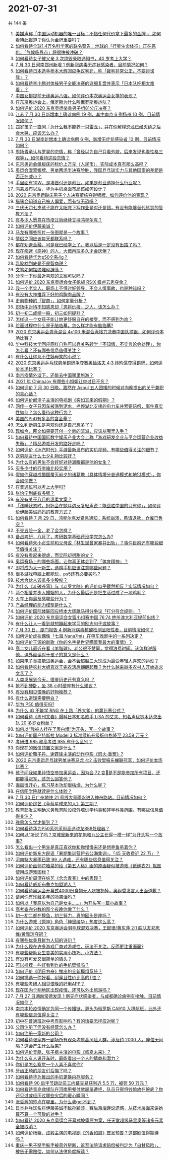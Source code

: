 # 2021-07-31

共 144 条

<!-- BEGIN -->
<!-- 最后更新时间 Sat Jul 31 2021 18:01:39 GMT+0800 (China Standard Time) -->

1. [美媒声称「中国运动机器的唯一目标：不惜任何代价拿下最多的金牌」，如何看待此报道？你认为金牌重要吗？](https://www.zhihu.com/question/476132907)
1. [如何看待全球1.4万名科学家的联名警告：地球的「行星生命体征」正在恶化，「气候临界点」将很快被冲破？](https://www.zhihu.com/question/475867319)
1. [如何看待女子被父亲 3 次烧毁录取通知书，40 岁考上大学？](https://www.zhihu.com/question/475532931)
1. [7 月 30 日河南郑州新增 1
   例新冠病毒无症状感染者，目前情况如何？](https://www.zhihu.com/question/476238434)
1. [如何看待日本选手桥本大辉回应争议判罚，称「裁判非常公正，不要诽谤我」？](https://www.zhihu.com/question/476259609)
1. [如何看待李小鹏对体操男子全能决赛的详细复盘并表示「日本队吃相太难看」？](https://www.zhihu.com/question/476106089)
1. [中国女排提前无缘奥运八强，如何评价本次奥运会女排的表现？](https://www.zhihu.com/question/476309245)
1. [在东京奥运会上，俄罗斯为什么叫俄罗斯奥运队？](https://www.zhihu.com/question/474788650)
1. [如何评价 2020 东京奥运举重男子组81公斤决赛？](https://www.zhihu.com/question/476308249)
1. [江苏 7 月 30 日新增本土确诊病例 19 例，其中南京 6 例扬州 10
   例，目前情况如何？](https://www.zhihu.com/question/476234439)
1. [四岁孩子一直问「为什么我不能养一只雷龙」，并在你解释恐龙已经灭绝之后会大哭，应该怎么办？](https://www.zhihu.com/question/473663955)
1. [7 月 30 日湖南新增本土确诊病例 6 例，新增无症状感染者 10
   例，目前情况如何？](https://www.zhihu.com/question/476244970)
1. [周扬青承认与罗昊的恋情，称「曾经以为自己只看外貌，后来发现也看性格三观等」，如何看待这段恋情？](https://www.zhihu.com/question/476275195)
1. [东京奥运会纸板床的标价上万元（人民币），实际成本真有那么高吗？](https://www.zhihu.com/question/475301096)
1. [奥运会混双银牌、男单两场半决赛险胜，我国乒乓球实力与其他国家的差距是否正在减小？](https://www.zhihu.com/question/475890188)
1. [手里面有10W，是凑首付还是创业，如果是创业选择什么行业呢？](https://www.zhihu.com/question/470204344)
1. [鸿蒙发布以后，华为手机桌面布局该如何设计？](https://www.zhihu.com/question/462891140)
1. [2020 东京奥运蹦床男子个人决赛董栋夺得银牌，如何评价他的表现？](https://www.zhihu.com/question/476294648)
1. [猫咪会知道自己被人偏爱，而有恃无恐吗？](https://www.zhihu.com/question/470448419)
1. [三伏天罚七岁孩子跪在太阳底下写作业是对还是错，有没有能够替代惩罚的管教方法？](https://www.zhihu.com/question/473153568)
1. [有多少人愿意在热度过后继续支持鸿星尔克？](https://www.zhihu.com/question/475165610)
1. [如何评价伊藤美诚？](https://www.zhihu.com/question/301233410)
1. [马龙有哪些照片一张图就是一个故事？](https://www.zhihu.com/question/64779332)
1. [情侣之间应该每天都联系吗？](https://www.zhihu.com/question/447408356)
1. [都在劝退金融，可是我已经学上了，我以后是一定没有出路了吗？](https://www.zhihu.com/question/446100938)
1. [现在痴迷《原神》的人，大概再玩多久才会厌倦？](https://www.zhihu.com/question/474744292)
1. [如何看待华为p50全系4g？](https://www.zhihu.com/question/475918228)
1. [乳胶枕到底是不是智商税？](https://www.zhihu.com/question/419436850)
1. [文笔如何摆脱堆砌辞藻？](https://www.zhihu.com/question/475120674)
1. [分享一下你最近喜欢的文案可以吗？](https://www.zhihu.com/question/475699894)
1. [如何评价 2020 东京奥运会女子帆板 RS:X 级卢云秀夺金？](https://www.zhihu.com/question/476291292)
1. [我一个老实人，职场上不懂讨好领导，不会人情事故，也是种错吗？](https://www.zhihu.com/question/474920043)
1. [有没有大神推荐下好的鸡胸肉品牌？](https://www.zhihu.com/question/441358169)
1. [史前物种的「智商」，如何定量分析？](https://www.zhihu.com/question/473261981)
1. [职场中对待不知感恩却「恩将仇报」之人，该怎么办？](https://www.zhihu.com/question/474832564)
1. [初一初二成绩一般，初三如何提升？](https://www.zhihu.com/question/475367064)
1. [怎样追一个女孩子能让她更舒服自在的接受，而不感到为难？](https://www.zhihu.com/question/307728254)
1. [绘画过程中什么是无脑临摹，怎么样才能有脑临摹?](https://www.zhihu.com/question/428922768)
1. [2020 东京奥运会游泳混合 4x100
   米混合泳接力决赛中国队摘银，如何评价本场比赛？](https://www.zhihu.com/question/476248892)
1. [华中科技大学回应网红自称可以靠关系转学「不知情，不实言论会处理」，你怎么看？还有哪些信息值得关注？](https://www.zhihu.com/question/476070841)
1. [有什么让你忍不住姨母笑的小说？](https://www.zhihu.com/question/443447926)
1. [2020 东京奥运乒乓球男单铜牌争夺赛奥恰洛夫 4:3
   林昀儒夺得铜牌，如何评价本场比赛？](https://www.zhihu.com/question/476142782)
1. [南京疫情外溢下，还能去中国哪里旅游？](https://www.zhihu.com/question/475324384)
1. [2021 年 ChinaJoy 有哪些小姐姐让你过目不忘？](https://www.zhihu.com/question/475809233)
1. [如何评价 7 月 30 日晚，嘉然在 Asoul
   五人团播的时候对向晚提出的关于兼职的真心话？](https://www.zhihu.com/question/476183805)
1. [如何评价阚清子主演的电视剧《突如其来的假期》？](https://www.zhihu.com/question/472523847)
1. [网传一女子只因车被溅到泥水，拦停湖北支援的电力车并索要赔偿，事件真实性如何？怎么看待这种行为？](https://www.zhihu.com/question/475409772)
1. [美国的PhD有多高的含金量？](https://www.zhihu.com/question/35995881)
1. [怎么判断男生是喜欢你还是自己想多了？](https://www.zhihu.com/question/357688189)
1. [现如今，网文如果要开创一个新的流派，应该从哪里入手？](https://www.zhihu.com/question/474813938)
1. [如何看待中国国际数字娱乐产业大会上称「游戏研发企业与平台运营企业收益失衡」？精品游戏开发的路好走吗？](https://www.zhihu.com/question/475937921)
1. [如何评价《冰汽时代》手游最新发布的实机视频，有哪些值得关注的细节？](https://www.zhihu.com/question/476117212)
1. [送男朋友什么七夕礼物比较好？](https://www.zhihu.com/question/64471789)
1. [为什么有的男生不会好好对待满眼都是他的女生？](https://www.zhihu.com/question/346702904)
1. [买多少寸的行李箱比较实用？](https://www.zhihu.com/question/424505611)
1. [假如你穿越成蜀国覆灭前夕的诸葛瞻（具体情境分普通模式和地狱模式），你会如何做？](https://www.zhihu.com/question/475096465)
1. [在普通班可以考上大学吗?](https://www.zhihu.com/question/475660980)
1. [张怡宁到底有多强？](https://www.zhihu.com/question/25670519)
1. [有没有关于八月的温柔文案？](https://www.zhihu.com/question/475819887)
1. [「浅睡状态时，妈妈会在她耳边反复轻声说：能战胜中国的只有你」，如何评价伊藤美诚妈妈的教育方式？](https://www.zhihu.com/question/475596159)
1. [如何看待 7 月 29
   日，鸿星尔克发紧急通知：系统崩溃，恳请退款，仓库已售空？](https://www.zhihu.com/question/475821906)
1. [不交五险一金，老了会怎样？](https://www.zhihu.com/question/383748418)
1. [备战考研，八月了，考研数学基础还没学完怎么办?](https://www.zhihu.com/question/475999516)
1. [如何看待朱小贞生前和父母说「林生斌曾家暴并出轨」？事件目前还有哪些细节值得关注？](https://www.zhihu.com/question/476218791)
1. [有没有看起来很虐，而实际却很甜的文？](https://www.zhihu.com/question/423568863)
1. [奥运赛场上的哪些场面，让你真正体会到了「体育精神」？](https://www.zhihu.com/question/475393069)
1. [即将成为大一新生，选购手机应该注意哪些问题？](https://www.zhihu.com/question/463892618)
1. [很多游戏电脑上都能玩，ps5还有必要买吗？](https://www.zhihu.com/question/466427680)
1. [技术合伙人该拿多少股权？](https://www.zhihu.com/question/29486892)
1. [为什么《斗破苍穹》与《斗罗大陆》的评价似乎截然相反？实际情况如何？](https://www.zhihu.com/question/475140142)
1. [两个相爱并步入婚姻的人，为什么最后还是把生活过成了一地鸡毛？](https://www.zhihu.com/question/470047774)
1. [火车上你最反感哪些行为？](https://www.zhihu.com/question/473364259)
1. [产品经理的能力模型是什么？](https://www.zhihu.com/question/22001740)
1. [如何评价国际体联回应桥本大辉跳马得分争议「打分符合规则」？](https://www.zhihu.com/question/475979112)
1. [如何评价 2020 东京奥运会女篮小组赛中国 76:74
   绝杀澳大利亚提前出线？](https://www.zhihu.com/question/476152355)
1. [有什么让人一看到就想蹦起来学习的励志句子或故事？](https://www.zhihu.com/question/362150253)
1. [7 月 30 日，厦门报告 4
   例新冠病毒核酸检测呈阳性者，目前情况如何？](https://www.zhihu.com/question/476017097)
1. [如何评价虚拟偶像「七海 Nana7mi」在电车难题中的一系列决定？](https://www.zhihu.com/question/471558134)
1. [如何评价王源的新歌《你的名字是世界瞒着我最大的事情》？](https://www.zhihu.com/question/475792387)
1. [高二女儿最近在看《羊脂球》，老公很不赞同，觉得浪费时间。该怎样说服他，课外阅读对于孩子的意义是什么？](https://www.zhihu.com/question/473957238)
1. [如果电子竞技能进奥运会，会不会超越三大球成为最受年轻人喜欢的运动？](https://www.zhihu.com/question/475438538)
1. [如何看待农村大姐喜欢干完农活后翩翩起舞？为什么越来越多农村人开始追求文艺了？](https://www.zhihu.com/question/475426934)
1. [人类发展到今天，借鉴历史还有意义吗 ？](https://www.zhihu.com/question/398148278)
1. [抢不到硬卧，坐 38 小时硬座有什么建议？](https://www.zhihu.com/question/472241240)
1. [有没有相见恨晚的好物推荐？](https://www.zhihu.com/question/464013718)
1. [有什么道理需要明白？](https://www.zhihu.com/question/470154553)
1. [华为 P50 值得买吗?](https://www.zhihu.com/question/474183526)
1. [为什么 iG 不能学 RNG 在上路「养大爹」的赢比赛公式？](https://www.zhihu.com/question/473252442)
1. [如何看待《周刊文春》爆料日本知名歌手 LiSA 的丈夫、知名声优铃木达央出轨 20
   多岁女粉丝？](https://www.zhihu.com/question/476113959)
1. [如何以“我被人挂在了表白墙”为开头，写一个故事？](https://www.zhihu.com/question/461083286)
1. [如何评价国产特斯拉 Model 3 标准续航升级版价格降至 23.59
   万元？](https://www.zhihu.com/question/476028517)
1. [考研进 985 和高考进 985 有什么区别？](https://www.zhihu.com/question/475784933)
1. [你现在的微信顶置文案是什么？](https://www.zhihu.com/question/453486513)
1. [如何评价甄子丹、谢霆锋主演的动作电影《怒火·重案》?](https://www.zhihu.com/question/392095390)
1. [2020 东京奥运乒乓球男单决赛马龙 4:2
   击败樊振东蝉联冠军，如何评价本场比赛？](https://www.zhihu.com/question/476152530)
1. [孩子问我如果孙悟空参加奥运会，因为会 72
   变是不是能参加所有项目，还都能得冠军，该怎么回答他？](https://www.zhihu.com/question/472448736)
1. [画画很开心，练习基本功却很枯燥，为什么呢？](https://www.zhihu.com/question/473190716)
1. [在信阳学院就读是什么体验？](https://www.zhihu.com/question/401648957)
1. [7 月 30 日广州地铁 21
   号线大量雨水进入神舟路站，目前情况如何？](https://www.zhihu.com/question/476073591)
1. [如何评价综艺《草莓星球来的人》第三期？](https://www.zhihu.com/question/476151929)
1. [教育部发文明确义务教育阶段校外培训学科类和非学科类范围，有哪些信息值得关注？](https://www.zhihu.com/question/476051845)
1. [雅思怎么学才能到 7？](https://www.zhihu.com/question/344010027)
1. [如何看待华为P50系列采用高通骁龙888处理器？](https://www.zhihu.com/question/472329804)
1. [如何以“听说了吗？京城里新来的花魁和九公主长得一模一样”为开头写一个故事?](https://www.zhihu.com/question/471812460)
1. [怎么看出一个男生是真正喜欢你和你慢慢来还是想养鱼吊着你？](https://www.zhihu.com/question/460638382)
1. [如何评价新东方辟谣「暑期集训营将去公海集训」，「45 天收费近 22
   万」？](https://www.zhihu.com/question/475294748)
1. [河南特大暴雨已致 99 人遇难，还有哪些信息值得关注？](https://www.zhihu.com/question/475862955)
1. [如何评价画师花噎菜的给《第五人格》画的原画疑似被游戏《纸嫁衣2》抠图使用成游戏图标？](https://www.zhihu.com/question/475046438)
1. [如何评价周深在综艺《念念青春》中的表现？](https://www.zhihu.com/question/475502155)
1. [如何看待威斯布鲁克加盟湖人？](https://www.zhihu.com/question/475980242)
1. [如何看待奥运会开幕式4000份食物无人吃被扔掉，奥组委发言人出面道歉？](https://www.zhihu.com/question/475607482)
1. [请问你有珍藏多年的冷笑话吗？](https://www.zhihu.com/question/466363335)
1. [如何以「我原以为自己是女主……」为开头写一篇小故事？](https://www.zhihu.com/question/465978427)
1. [高考查完分数的那个夜晚你做了什么？](https://www.zhihu.com/question/307719606)
1. [初一初二都在摸鱼，初三努力，真的回头是岸吗？](https://www.zhihu.com/question/475370563)
1. [为什么游戏《原神》角色「神里绫华」热度这么高？](https://www.zhihu.com/question/472606680)
1. [如何评价 2020 东京奥运会羽毛球混双决赛，王懿律/黄东萍 2:1
   胜队友郑思维/黄雅琼夺冠？](https://www.zhihu.com/question/476077693)
1. [有哪些优美且鲜为人知的诗句？](https://www.zhihu.com/question/64987834)
1. [为什么现在许多游戏厂商对游戏性，玩法不关注，反而更注重画面?](https://www.zhihu.com/question/473933555)
1. [有哪些帮助女生变美的实用小技巧、小方法？](https://www.zhihu.com/question/267064323)
1. [有没有可爱又很简单的情头？](https://www.zhihu.com/question/394251056)
1. [可以推荐一些好看到炸的手机壁纸吗？](https://www.zhihu.com/question/382946508)
1. [如何评价《明日方舟》推出的全新模组系统？](https://www.zhihu.com/question/476086440)
1. [如何挑选一件好看、耐穿且性价比高的T恤？](https://www.zhihu.com/question/404173699)
1. [有哪些考研人相见恨晚的好用APP？](https://www.zhihu.com/question/318730775)
1. [现在国内个别地区出现疫情，还可以外出旅游吗？](https://www.zhihu.com/question/475407595)
1. [7 月 27 日湖南常德发现 1
   例无症状感染者，与成都确诊病例有接触，目前情况如何？](https://www.zhihu.com/question/475543396)
1. [南京本轮疫情确定为同一个传播链，源头为俄罗斯 CA910
   入境航班，此外还有哪些信息值得关注？](https://www.zhihu.com/question/476026841)
1. [初中在普通班对中考有影响吗？有的话要怎样应对呢？](https://www.zhihu.com/question/473956533)
1. [公司注册了但没有经营怎么办？](https://www.zhihu.com/question/472560796)
1. [如何注册一家新的公司？](https://www.zhihu.com/question/469146889)
1. [如何看待张家界一剧场所有观众均属高风险人群，涉及约 2000
   人，座位无间隔？这会产生什么后果?](https://www.zhihu.com/question/475630365)
1. [如何评价吴磊、张子枫主演的电影《盛夏未来》？](https://www.zhihu.com/question/465317584)
1. [为什么有人说开车时，最能看出一个人的情商和潜力？](https://www.zhihu.com/question/465346552)
1. [你们是怎么察觉一个人喜不喜欢你?](https://www.zhihu.com/question/472856571)
1. [牙齿正畸的朋友们后悔了吗？](https://www.zhihu.com/question/308980503)
1. [如何看待华为推出的手机更换内存服务？](https://www.zhihu.com/question/475979368)
1. [如何看待 90 后字节跳动员工内幕交易获利近 5.5 万，被罚 50
   万元？](https://www.zhihu.com/question/475601703)
1. [如何看待青岛救援队在河南用餐付款屡屡遭拒，队员只得将钱偷放在碗底？你还见过或经历过哪些灾后的暖心瞬间？](https://www.zhihu.com/question/475498737)
1. [张哲瀚的帅点在哪里，为什么我get不到？](https://www.zhihu.com/question/475492863)
1. [日本乒乓球名将伊藤美诚不敌孙颖莎，赛后落泪连说遗憾，从技术层面来讲她算不算一个可敬的对手？](https://www.zhihu.com/question/475817128)
1. [如何看待 2020
   东京奥运会开幕式披露原方案，任天堂超级马里奥等诸多元素全被取消？](https://www.zhihu.com/question/475757800)
1. [如何评价杨紫、成毅主演的电视剧《沉香如屑》首发预告？这部剧值得期待吗？](https://www.zhihu.com/question/476036267)
1. [重庆一男子掰手腕手被意外掰断，诉至法院请求赔偿被判定为「自甘风险」，被告无需赔偿，如何从法律角度解读？](https://www.zhihu.com/question/475595170)

<!-- END -->
